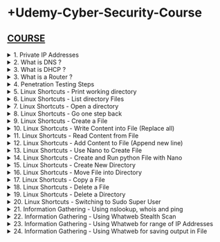 # +Udemy-Cyber-Security-Course

## [COURSE](https://www.udemy.com/course/complete-ethical-hacking-bootcamp-zero-to-mastery/learn/lecture/21375116#overview)

<details>
<summary>1. Private IP Addresses </summary>

## Private IP Addresses

- Range from 10.0.0.0 to 10.255.255.255 — a 10.0.0.0 network with a 255.0.0.0 or an /8 (8-bit) mask 
- Range from 172.16.0.0 to 172.31.255.255 — a 172.16.0.0 network with a 255.240.0.0 (or a 12-bit) mask
- A 192.168.0.0 to 192.168.255.255 range, which is a 192.168.0.0 network masked by 255.255.0.0 or /16 
- A special range 100.64.0.0 to 100.127.255.255 with a 255.192.0.0 or /10 network mask

# #END</details>

<details>
<summary>2. What is DNS ? </summary>

## What is DNS ?

Domain Name Server (DNS) is a standard protocol that helps Internet users discover websites using human readable addresses. Like a phonebook which lets you look up the name of a person and discover their number, DNS lets you type the address of a website and automatically discover the Internet Protocol (IP) address for that website. 

# #END</details>

<details>
<summary>3. What is DHCP ? </summary>

## What is DHCP ?

Dynamic Host Configuration Protocol (DHCP) is a network management protocol used to automate the process of configuring devices on IP networks, thus allowing them to use network services such as DNS, NTP, and any communication protocol based on UDP or TCP. A DHCP server dynamically assigns an IP address and other network configuration parameters to each device on a network so they can communicate with other IP networks. 

# #END</details>

<details>
<summary>3. What is a Router ?  </summary>

## What is a Router ? 

- A router is a device that communicates between the internet and the devices in your home that connect to the internet. As its name implies, it “routes” traffic between the devices and the internet.
- A router is a physical or virtual appliance that passes information between two or more packet-switched computer networks. A router inspects a given data packet's destination Internet Protocol address (IP address), calculates the best way for it to reach its destination and then forwards it accordingly.
- A router is a common type of gateway. It is positioned where two or more networks meet at each point of presence on the internet. Hundreds of routers might forward a single packet as it moves from one network to the next on the way to its final destination.

# #END</details>

<details>
<summary>4. Penetration Testing Steps  </summary>

## Penetration Testing Steps

1. Information Gathering
2. Scanning
3. Gaining Access (Exploitation)
4. Maintaining Access
5. Covering Tracks

# #END</details>

<details>
<summary>5. Linux Shortcuts - Print working directory </summary>

## Linux Shortcuts - Print working directory

```x
pwd
```

/home/whitehacker

# #END</details>

<details>
<summary>6. Linux Shortcuts - List directory Files </summary>

## Linux Shortcuts - List directory Files

```x
ls
```

Desktop Documents Music Pictures Public Templates Videos 

# #END</details>

<details>
<summary>7. Linux Shortcuts - Open a directory </summary>

## Linux Shortcuts - Open a directory

```x
cd Documents
pwd
```

/home/whitehacker/Documents

# #END</details>

<details>
<summary>8. Linux Shortcuts - Go one step back </summary>

## Linux Shortcuts - Go one step back

```x
cd ..
pwd
```

/home/whitehacker

# #END</details>

<details>
<summary>9. Linux Shortcuts - Create a File </summary>

## Linux Shortcuts - Create a File

```x
cd Desktop
touch file1.txt
ls
```

file1.txt

# #END</details>

<details>
<summary>10. Linux Shortcuts - Write Content into File (Replace all)</summary>

## Linux Shortcuts - Write Content into File (Replace all)

```x
echo Today is a really good day! > file1.txt
ls
```

file1.txt

# #END</details>

<details>
<summary>11. Linux Shortcuts - Read Content from File </summary>

## Linux Shortcuts - Read Content from File

```x
cat file1.txt
```

Today is a really good day!

# #END</details>

<details>
<summary>12. Linux Shortcuts - Add Content to File (Append new line) </summary>

## Linux Shortcuts - Add Content to File (Append new line)

```x
echo Hello World! >> file1.txt
cat file1.txt
```

```txt
Today is a really good day!
Hello World!
```

# #END</details>

<details>
<summary>13. Linux Shortcuts - Use Nano to Create File </summary>

## Linux Shortcuts - Use Nano to Create File

```x
nano file2.txt
```

<img width="1131" alt="image" src="https://github.com/user-attachments/assets/cd394c3a-6996-4579-a926-3b0ce9e533f0">

## To Save and Exit Nano

```x
Ctrl + O
Enter
Ctrl + X
```

## To View created File

```x
cat file2.txt
```

```x
This is the second File
I love the Summers more
```

<img width="1131" alt="image" src="https://github.com/user-attachments/assets/c476cd36-9054-4d07-af5b-e49dd5fc0cdb">

# #END</details>

<details>
<summary>14. Linux Shortcuts - Create and Run python File with Nano </summary>

## Linux Shortcuts - Create and Run python File with Nano

```x
nano greeting.py
```

<img width="1131" alt="image" src="https://github.com/user-attachments/assets/c649366d-5099-452c-aba4-0ae538b72d32">

## Run Python file

```x
python3 greeting.py
```

<img width="1131" alt="image" src="https://github.com/user-attachments/assets/7a04f921-3796-47cc-a86f-52629e3fd627">

# #END</details>

<details>
<summary>15. Linux Shortcuts - Create New Directory </summary>

## Linux Shortcuts - Create New Directory

```x
mkdir myfolder
ls
```

file1.txt  file2.txt  greeting.py  myfolder

<img width="1131" alt="image" src="https://github.com/user-attachments/assets/e4b0c859-083a-49ca-91b8-5b883c035f69">

# #END</details>

<details>
<summary>16. Linux Shortcuts - Move File into Directory </summary>

## Linux Shortcuts - Move File into Directory

```x
mv greeting.py myfolder
ls
```

file1.txt  file2.txt  myfolder

<img width="1131" alt="image" src="https://github.com/user-attachments/assets/6021d2e2-efc2-4fc5-8798-6e5ec87eb532">

# #END</details>

<details>
<summary>17. Linux Shortcuts - Copy a File </summary>

## Linux Shortcuts - Copy a File

```x
cp file2.txt file3.txt
```

<img width="995" alt="image" src="https://github.com/user-attachments/assets/e3dde66b-dfe9-451f-b1f4-b96d62eaf21a">

# #END</details>

<details>
<summary>18. Linux Shortcuts - Delete a File </summary>

## Linux Shortcuts - Delete a File

```x
rm file3.txt
```

<img width="995" alt="image" src="https://github.com/user-attachments/assets/6bb9f671-0c89-4bbb-a536-105bb32b6e88">

# #END</details>

<details>
<summary>19. Linux Shortcuts - Delete a Directory </summary>

## Linux Shortcuts - Delete a Directory

```x
cd myfolder
mkdir myfolder2
ls
rm -r myfolder2
```

<img width="995" alt="image" src="https://github.com/user-attachments/assets/63ab122d-5303-4eef-b277-1da99eadb419">

# #END</details>

<details>
<summary>20. Linux Shortcuts - Switching to Sudo Super User </summary>

## Linux Shortcuts - Switching to Sudo Super User

```x
sudo su

exit
```

<img width="995" alt="image" src="https://github.com/user-attachments/assets/9a7cb8fd-7bb2-4eef-aba7-341b299ff096">

# #END</details>

<details>
<summary>21. Information Gathering - Using nslookup, whois and ping </summary>

## Information Gathering - Using nslookup, whois and ping

```x
ping facebook.com
ping etf.bg.ac.rs
```

```x
nslookup facebook.com
nslookup etf.bg.ac.rs
```

```x
whois facebook.com
whois etf.bg.ac.rs
```

<img width="1067" alt="image" src="https://github.com/user-attachments/assets/0a73613e-ba75-42b4-aa1c-517b3696d4fa">
<img width="1067" alt="image" src="https://github.com/user-attachments/assets/da773dab-e3c2-4c9c-b152-ad6f58cf0dc9">
<img width="1076" alt="image" src="https://github.com/user-attachments/assets/8f3ce071-078c-40b5-bbb8-3c9f6ddf65c8">
<img width="1067" alt="image" src="https://github.com/user-attachments/assets/8396128a-8f56-4b32-b24e-250b4a614299">
<img width="1067" alt="image" src="https://github.com/user-attachments/assets/a6342c87-6006-4c9e-a793-07f3c61d8172">
<img width="1067" alt="image" src="https://github.com/user-attachments/assets/879358a6-9779-460e-9a55-2736bb597895">

# #END</details>

<details>
<summary>22. Information Gathering - Using Whatweb Stealth Scan </summary>

## Information Gathering - Using Whatweb Stealth Scan

```x
whatweb
whatweb --help
whatweb arh.bg.ac.rs
whatweb arh.bg.ac.rs -v
```

<img width="1067" alt="image" src="https://github.com/user-attachments/assets/5404d603-0d3e-437e-83e3-4363d56fd8df">
<img width="1067" alt="image" src="https://github.com/user-attachments/assets/5b642d1b-4abe-4eb7-8589-c38d0f0b8ddf">
<img width="1067" alt="image" src="https://github.com/user-attachments/assets/d0a69b77-5bed-4a3b-96d6-3d2cb1f5e88d">
<img width="1067" alt="image" src="https://github.com/user-attachments/assets/3a3a0ac7-3364-4b53-b790-57968aef2944">
<img width="1067" alt="image" src="https://github.com/user-attachments/assets/e89dab81-841e-4aeb-9b52-213e12c28bbd">
<img width="1067" alt="image" src="https://github.com/user-attachments/assets/8d84b5d3-b956-4a87-a6da-84ff712fe1a1">
<img width="1067" alt="image" src="https://github.com/user-attachments/assets/906e4da2-cdbe-4ccf-be41-892b9d2e35e4">

# #END</details>

<details>
<summary>23. Information Gathering - Using Whatweb for range of IP Addresses </summary>

## Information Gathering - Using Whatweb for range of IP Addresses

```x
ifconfig
--> 10.0.2.4
```

```x
whatweb 10.0.2.1-10.0.2.255 --aggression 3 -v --no-errors
```

<img width="1067" alt="image" src="https://github.com/user-attachments/assets/1655b188-6c1b-48ad-b28d-cdcb5f31601d">
<img width="1067" alt="image" src="https://github.com/user-attachments/assets/9c85f88f-9df2-4dd6-81a1-895eb959f436">

# #END</details>

<details>
<summary>24. Information Gathering - Using Whatweb for saving output in File </summary>

## Information Gathering - Using Whatweb for saving output in File

```x

```

```x

```

```x

```

```x

```

```x

```

```x

```

```x

```

```x

```

```x

```

```x

```

```x

```

```x

```

```x

```

```x

```

```x

```

```x

```

# #END</details>

